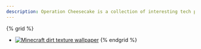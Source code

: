 ```yaml
---
description: Operation Cheesecake is a collection of interesting tech projects and self-hosted services. Join Minecraft worlds or run your own Linux hosts.
---
```


{% grid %}
- [![Minecraft dirt texture wallpaper](./images/dirt.avif "Minecraft Servers")](/minecraft)
{% endgrid %}
